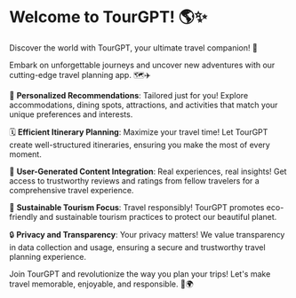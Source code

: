 # Welcome to TourGPT! 🌎✨

Discover the world with TourGPT, your ultimate travel companion! 🚀

Embark on unforgettable journeys and uncover new adventures with our cutting-edge travel planning app. 🗺️✈️

🌟 **Personalized Recommendations**: Tailored just for you! Explore accommodations, dining spots, attractions, and activities that match your unique preferences and interests.

🗓️ **Efficient Itinerary Planning**: Maximize your travel time! Let TourGPT create well-structured itineraries, ensuring you make the most of every moment.

📝 **User-Generated Content Integration**: Real experiences, real insights! Get access to trustworthy reviews and ratings from fellow travelers for a comprehensive travel experience.

🌿 **Sustainable Tourism Focus**: Travel responsibly! TourGPT promotes eco-friendly and sustainable tourism practices to protect our beautiful planet.

🔒 **Privacy and Transparency**: Your privacy matters! We value transparency in data collection and usage, ensuring a secure and trustworthy travel planning experience.

Join TourGPT and revolutionize the way you plan your trips! Let's make travel memorable, enjoyable, and responsible. 🌟🌍